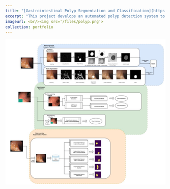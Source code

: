 ```yaml
---
title: "[Gastrointestinal Polyp Segmentation and Classification](https://github.com/Marshall-mk/polyp-detection)"
excerpt: "This project develops an automated polyp detection system to combat rising colorectal cancer rates, using advanced image processing, machine learning, and deep learning. It features pipelines achieving 79.47% detection accuracy for segmentation and up to 96% classification accuracy with deep learning, outperforming manual methods. [[Paper]](/files/polyp.pdf)" 
imageurl: <br/><img src='/files/polyp.png'>
collection: portfolio
---
```

<center><img src="/files/polyp.png"></center>
